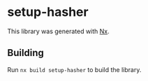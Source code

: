 # setup-hasher

This library was generated with [Nx](https://nx.dev).

## Building

Run `nx build setup-hasher` to build the library.
